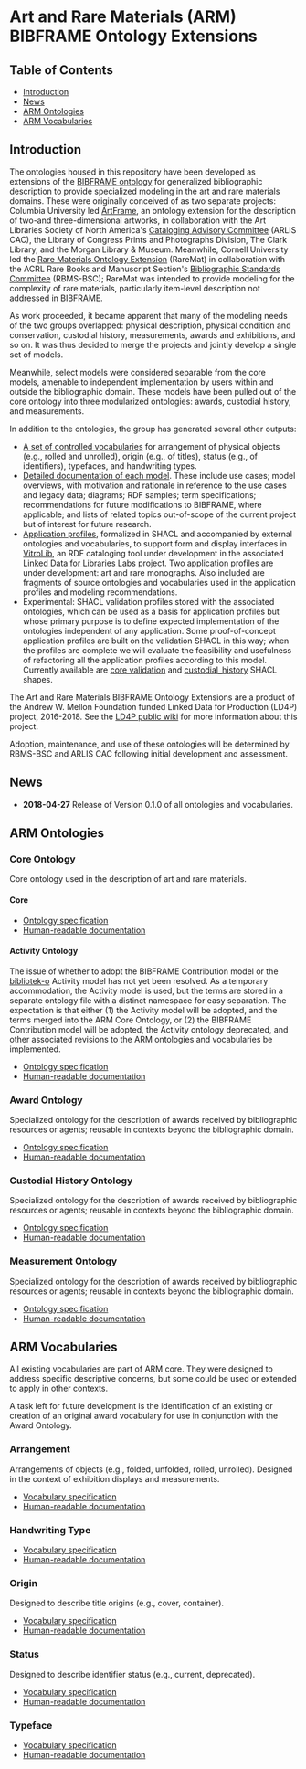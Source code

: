 Art and Rare Materials (ARM) BIBFRAME Ontology Extensions
==========================

Table of Contents
---------

* [Introduction](#intro)
* [News](#news)
* [ARM Ontologies](#ontologies)
* [ARM Vocabularies](#vocabularies)

<a name="intro">Introduction</a>
------------

The ontologies housed in this repository have been developed as extensions of the [BIBFRAME ontology](http://id.loc.gov/ontologies/bibframe/) for generalized bibliographic description to provide specialized modeling in the art and rare materials domains. These were originally conceived of as two separate projects: Columbia University led [ArtFrame](https://wiki.duraspace.org/display/LD4P/ArtFrame), an ontology extension for the description of two-and three-dimensional artworks, in collaboration with the Art Libraries Society of North America's [Cataloging Advisory Committee](https://www.arlisna.org/organization/committees/76-cataloging-advisory-committee) (ARLIS CAC), the Library of Congress Prints and Photographs Division, The Clark Library, and the Morgan Library & Museum. Meanwhile, Cornell University led the [Rare Materials Ontology Extension](https://wiki.duraspace.org/display/LD4P/Rare+Materials+Ontology+Extension) (RareMat) in collaboration with the ACRL Rare Books and Manuscript Section's [Bibliographic Standards Committee](http://rbms.info/committees/bibliographic_standards/) (RBMS-BSC); RareMat was intended to provide modeling for the complexity of rare materials, particularly item-level description not addressed in BIBFRAME. 

As work proceeded, it became apparent that many of the modeling needs of the two groups overlapped: physical description, physical condition and conservation, custodial history, measurements, awards and exhibitions, and so on. It was thus decided to merge the projects and jointly develop a single set of models. 

Meanwhile, select models were considered separable from the core models, amenable to independent implementation by users within and outside the bibliographic domain. These models have been pulled out of the core ontology into three modularized ontologies: awards, custodial history, and measurements.

In addition to the ontologies, the group has generated several other outputs:
- [A set of controlled vocabularies](core/vocabularies/) for arrangement of physical objects (e.g., rolled and unrolled), origin (e.g., of titles), status (e.g., of identifiers), typefaces, and handwriting types. 
- [Detailed documentation of each model](modeling_recommendations). These include use cases; model overviews, with motivation and rationale in reference to the use cases and legacy data; diagrams; RDF samples; term specifications; recommendations for future modifications to BIBFRAME, where applicable; and lists of related topics out-of-scope of the current project but of interest for future research.
- [Application profiles](application_profiles), formalized in SHACL and accompanied by external ontologies and vocabularies, to support form and display interfaces in [VitroLib](https://github.com/ld4l-labs/vitrolib), an RDF cataloging tool under development in the associated [Linked Data for Libraries Labs](https://wiki.duraspace.org/pages/viewpage.action?pageId=77447730) project. Two application profiles are under development: art and rare monographs. Also included are fragments of source ontologies and vocabularies used in the application profiles and modeling recommendations. 
- Experimental: SHACL validation profiles stored with the associated ontologies, which can be used as a basis for application profiles but whose primary purpose is to define expected implementation of the ontologies independent of any application. Some proof-of-concept application profiles are built on the validation SHACL in this way; when the profiles are complete we will evaluate the feasibility and usefulness of refactoring all the application profiles according to this model. Currently available are [core validation](core/validation/shacl/) and [custodial_history](custodial_history/validation/shacl/) SHACL shapes.

The Art and Rare Materials BIBFRAME Ontology Extensions are a product of the Andrew W. Mellon Foundation funded Linked Data for Production (LD4P) project, 2016-2018. See the [LD4P public wiki](https://wiki.duraspace.org/pages/viewpage.action?pageId=74515029) for more information about this project. 

Adoption, maintenance, and use of these ontologies will be determined by RBMS-BSC and ARLIS CAC following initial development and assessment.

<a name="news">News</a>
-------------

* **2018-04-27** Release of Version 0.1.0 of all ontologies and vocabularies.


<a name="ontologies">ARM Ontologies</a>
-------

### Core Ontology

Core ontology used in the description of art and rare materials.

#### Core

* [Ontology specification](https://w3id.org/arm/core/ontology/0.1/core.rdf)
* [Human-readable documentation](https://w3id.org/arm/core/ontology/0.1/core.html)

#### <a name="activity">Activity Ontology</activity>

The issue of whether to adopt the BIBFRAME Contribution model or the [bibliotek-o](http://bibliotek-o.org) Activity model has not yet been resolved. As a temporary accommodation, the Activity model is used, but the terms are stored in a separate ontology file
with a distinct namespace for easy separation. The expectation is that either (1) the Activity model will be adopted, and the terms merged into the ARM Core Ontology, or (2) the BIBFRAME Contribution model will be adopted, the Activity ontology deprecated, and
other associated revisions to the ARM ontologies and vocabularies be implemented. 

* [Ontology specification](https://w3id.org/arm/activity/ontology/0.1/activity.rdf)
* [Human-readable documentation](https://w3id.org/arm/activity/ontology/0.1/activity.html)

### Award Ontology

Specialized ontology for the description of awards received by bibliographic resources or agents; reusable in contexts beyond the bibliographic domain.

* [Ontology specification](https://w3id.org/arm/award/ontology/0.1/award.rdf)
* [Human-readable documentation](https://w3id.org/arm/award/ontology/0.1/award.html)

### Custodial History Ontology

Specialized ontology for the description of awards received by bibliographic resources or agents; reusable in contexts beyond the bibliographic domain.

* [Ontology specification](https://w3id.org/arm/custodial_history/ontology/0.1/custodial_history.rdf)
* [Human-readable documentation](https://w3id.org/arm/custodial_history/ontology/0.1/custodial_history.html)

### Measurement Ontology

Specialized ontology for the description of awards received by bibliographic resources or agents; reusable in contexts beyond the bibliographic domain.

* [Ontology specification](https://w3id.org/arm/measurement/ontology/0.1/measurement.rdf)
* [Human-readable documentation](https://w3id.org/arm/measurement/ontology/0.1/measurement.html)


<a name="vocabularies">ARM Vocabularies</a>
-----------

All existing vocabularies are part of ARM core. They were designed to address specific descriptive concerns, but some could be used or extended to apply in other contexts.

A task left for future development is the identification of an existing or creation of an original award vocabulary for use in conjunction with the Award Ontology.

### Arrangement

Arrangements of objects (e.g., folded, unfolded, rolled, unrolled). Designed in the context of exhibition displays and measurements.

* [Vocabulary specification](https://w3id.org/arm/core/vocabularies/arrangement/0.1/arrangement.rdf)
* [Human-readable documentation](https://w3id.org/arm/core/vocabularies/arrangement/0.1/arrangement.html)


### Handwriting Type

* [Vocabulary specification](https://w3id.org/arm/core/vocabularies/handwriting_type/0.1/handwriting_type.rdf)
* [Human-readable documentation](https://w3id.org/arm/core/vocabularies/handwriting_type/0.1/handwriting_type.html)


### Origin

Designed to describe title origins (e.g., cover, container).

* [Vocabulary specification](https://w3id.org/arm/core/vocabularies/origin/0.1/origin.rdf)
* [Human-readable documentation](https://w3id.org/arm/core/vocabularies/origin/0.1/origin.html)


### Status

Designed to describe identifier status (e.g., current, deprecated).

* [Vocabulary specification](https://w3id.org/arm/core/vocabularies/status/0.1/status.rdf)
* [Human-readable documentation](https://w3id.org/arm/core/vocabularies/status/0.1/status.html)


### Typeface

* [Vocabulary specification](https://w3id.org/arm/core/vocabularies/typeface/0.1/typeface.rdf)
* [Human-readable documentation](https://w3id.org/arm/core/vocabularies/typeface/0.1/typeface.html)


